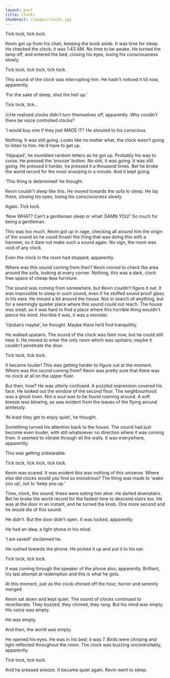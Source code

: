 ```yaml
---
layout: post
title: Clocks
thumbnail: /images/clocks.jpg
---
```


Tick tock, tick tock.

Kevin got up from his chair, keeping the book aside. It was time for sleep. He checked the clock; it was 1:43 AM. No time to be awake. He turned the lamp off, and entered the bed, closing his eyes, losing his consciousness slowly.

Tick tock, tick tock, tick tock.

This sound of the clock was interrupting him. He hadn’t noticed it till now, apparently.

’For the sake of sleep, shut the hell up.’

Tick tock, tick...

￼He realised clocks didn’t turn themselves off, apparently. Why couldn’t there be voice controlled clocks?

‘I would buy one if they just MADE IT!’ He shouted to his conscious.

Nothing. It was still going. Looks like no matter what, the clock wasn’t going to listen to him. He'd have to get up.

‘Hsjsajad’, he mumbled random letters as he got up. Probably his way to curse. He pressed the ‘snooze’ button. No shit, it was going. It was still going. He pressed it harder, he pressed it a thousand times. Bet he broke the world record for the most snoozing in a minute. And it kept going.

‘This thing is determined’ he thought.

Kevin couldn’t sleep like this. He moved towards the sofa to sleep. He lay there, closing his eyes, losing his consciousness slowly.

Again. Tick tock.

‘Now WHAT? Can’t a gentleman sleep or what! DAMN YOU!’ So much for being a gentleman.

This was too much. Kevin got up in rage, checking all around him the origin of the sound so he could thrash the thing that was doing this with a hammer, so it dare not make such a sound again. No sign, the room was void of any clock.

Even the clock in the room had stopped, apparently.

Where was this sound coming from then? Kevin moved to check the area around the sofa, looking at every corner. Nothing, this was a dark, clock free space of cheap Ikea furniture.

The sound was coming from somewhere, but Kevin couldn’t figure it out. It was impossible to sleep in such sound, even if he stuffed sound proof glass in his ears. He moved a bit around the house. Not in search of anything, but for a seemingly quieter place where this sound could not reach. The house was small, so it was hard to find a place where this horrible thing wouldn't pierce his mind. Horrible it was, it was a monster.

‘Upstairs maybe’, he thought. Maybe there he’d find tranquillity.

He walked upstairs. The sound of the clock was faint now, but he could still hear it. He moved to enter the only room which was upstairs; maybe it couldn’t penetrate the door.

Tick tock, tick tock.

It became louder! This was getting harder to figure out at the moment. Where was this sound coming from? Kevin was pretty sure that there was no clock at all on the upper floor.

But then, how? He was utterly confused. A puzzled expression covered his face. He looked out the window of the second floor. The neighbourhood was a ghost town. Not a soul was to be found roaming around. A soft breeze was blowing, as was evident from the leaves of the flying around aimlessly.

‘At least they get to enjoy quiet’, he thought.

Something turned his attention back to the house. The sound had just become even louder, with still whatsoever no direction where it was coming from. It seemed to vibrate through all the walls. It was everywhere, apparently.

This was getting unbearable.

Tick tock, tick tock, tick tock.

Kevin was scared. It was evident this was nothing of this universe. Where else did clocks would you find so monstrous? The thing was made to ‘wake you up’, not to ‘keep you up.’

Time, clock, the sound; these were eating him alive. He darted downstairs. Bet he broke the world record for the fastest time to descend stairs too. He was at the door in an instant, and he turned the knob. One more second and he would die of this sound.

He didn’t. But the door didn’t open. It was locked, apparently.

He had an idea; a light shone in his mind.

‘I am saved!’ exclaimed he.

He rushed towards the phone. He picked it up and put it to his ear.

Tick tock, tick tock.

It was coming through the speaker of the phone also, apparently. Brilliant, his last attempt at redemption and this is what he gets.

At this moment, just as the clock chimed off the hour, horror and serenity merged.

Kevin sat down and kept quiet. The sound of clocks continued to reverberate. They buzzed, they chimed, they rang. But his mind was empty. His voice was empty. 

He was empty.

And then, the world was empty.

He opened his eyes. He was in his bed; it was 7. Birds were chirping and light reflected throughout the room. The clock was buzzing uncontrollably, apparently.

Tick tock, tick tock.

And he pressed snooze. It became quiet again. Kevin went to sleep.
